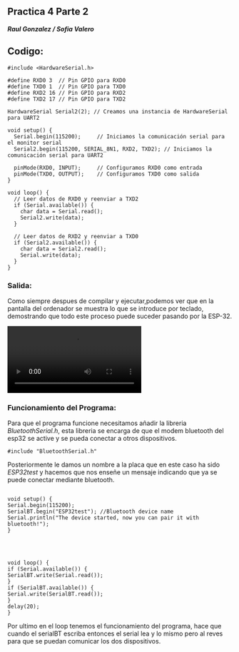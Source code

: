 ## Practica 4 Parte 2
***Raul Gonzalez / Sofia Valero***
## Codigo:

```
#include <HardwareSerial.h>

#define RXD0 3  // Pin GPIO para RXD0
#define TXD0 1  // Pin GPIO para TXD0
#define RXD2 16 // Pin GPIO para RXD2
#define TXD2 17 // Pin GPIO para TXD2

HardwareSerial Serial2(2); // Creamos una instancia de HardwareSerial para UART2

void setup() {
  Serial.begin(115200);     // Iniciamos la comunicación serial para el monitor serial
  Serial2.begin(115200, SERIAL_8N1, RXD2, TXD2); // Iniciamos la comunicación serial para UART2

  pinMode(RXD0, INPUT);     // Configuramos RXD0 como entrada
  pinMode(TXD0, OUTPUT);    // Configuramos TXD0 como salida
}

void loop() {
  // Leer datos de RXD0 y reenviar a TXD2
  if (Serial.available()) {
    char data = Serial.read();
    Serial2.write(data);
  }

  // Leer datos de RXD2 y reenviar a TXD0
  if (Serial2.available()) {
    char data = Serial2.read();
    Serial.write(data);
  }
}

```
### Salida:

Como siempre despues de compilar y ejecutar,podemos ver que en la pantalla del ordenador se muestra lo que se introduce por teclado, demostrando que todo este proceso puede suceder pasando por la ESP-32.


![](FUNCIONA.mp4) 

### Funcionamiento del Programa:
Para que el programa funcione necesitamos añadir la libreria *BluetoothSerial.h*, esta libreria se encarga de que el modem bluetooth del esp32 se active y se pueda conectar a otros dispositivos.
```
#include "BluetoothSerial.h"

```

Posteriormente le damos un nombre a la placa que en este caso ha sido *ESP32test* y hacemos que nos enseñe un mensaje indicando que ya se puede conectar mediante bluetooth.<br>
```

void setup() {
Serial.begin(115200);
SerialBT.begin("ESP32test"); //Bluetooth device name
Serial.println("The device started, now you can pair it with bluetooth!");
}

```
<br>

```

void loop() {
if (Serial.available()) {
SerialBT.write(Serial.read());
}
if (SerialBT.available()) {
Serial.write(SerialBT.read());
}
delay(20);
}

```

Por ultimo en el loop tenemos el funcionamiento del programa, hace que cuando el serialBT escriba entonces el serial lea y lo mismo pero al reves para que se puedan comunicar los dos dispositivos.
